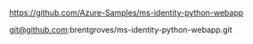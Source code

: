 <https://github.com/Azure-Samples/ms-identity-python-webapp>

<git@github.com>:brentgroves/ms-identity-python-webapp.git
